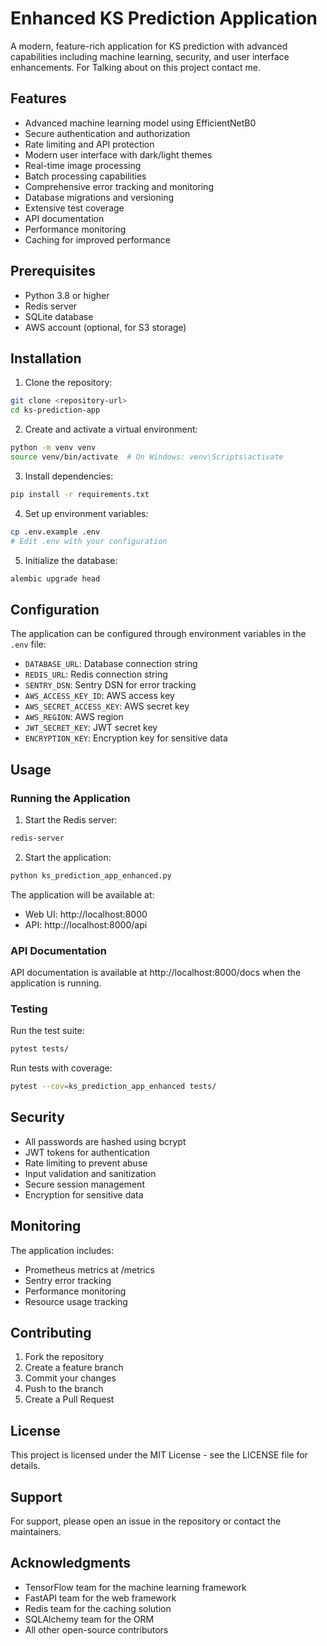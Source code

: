 # Enhanced KS Prediction Application

A modern, feature-rich application for KS prediction with advanced capabilities including machine learning, security, and user interface enhancements. For Talking about on this project contact me.

## Features

- Advanced machine learning model using EfficientNetB0
- Secure authentication and authorization
- Rate limiting and API protection
- Modern user interface with dark/light themes
- Real-time image processing
- Batch processing capabilities
- Comprehensive error tracking and monitoring
- Database migrations and versioning
- Extensive test coverage
- API documentation
- Performance monitoring
- Caching for improved performance

## Prerequisites

- Python 3.8 or higher
- Redis server
- SQLite database
- AWS account (optional, for S3 storage)

## Installation

1. Clone the repository:
```bash
git clone <repository-url>
cd ks-prediction-app
```

2. Create and activate a virtual environment:
```bash
python -m venv venv
source venv/bin/activate  # On Windows: venv\Scripts\activate
```

3. Install dependencies:
```bash
pip install -r requirements.txt
```

4. Set up environment variables:
```bash
cp .env.example .env
# Edit .env with your configuration
```

5. Initialize the database:
```bash
alembic upgrade head
```

## Configuration

The application can be configured through environment variables in the `.env` file:

- `DATABASE_URL`: Database connection string
- `REDIS_URL`: Redis connection string
- `SENTRY_DSN`: Sentry DSN for error tracking
- `AWS_ACCESS_KEY_ID`: AWS access key
- `AWS_SECRET_ACCESS_KEY`: AWS secret key
- `AWS_REGION`: AWS region
- `JWT_SECRET_KEY`: JWT secret key
- `ENCRYPTION_KEY`: Encryption key for sensitive data

## Usage

### Running the Application

1. Start the Redis server:
```bash
redis-server
```

2. Start the application:
```bash
python ks_prediction_app_enhanced.py
```

The application will be available at:
- Web UI: http://localhost:8000
- API: http://localhost:8000/api

### API Documentation

API documentation is available at http://localhost:8000/docs when the application is running.

### Testing

Run the test suite:
```bash
pytest tests/
```

Run tests with coverage:
```bash
pytest --cov=ks_prediction_app_enhanced tests/
```

## Security

- All passwords are hashed using bcrypt
- JWT tokens for authentication
- Rate limiting to prevent abuse
- Input validation and sanitization
- Secure session management
- Encryption for sensitive data

## Monitoring

The application includes:
- Prometheus metrics at /metrics
- Sentry error tracking
- Performance monitoring
- Resource usage tracking

## Contributing

1. Fork the repository
2. Create a feature branch
3. Commit your changes
4. Push to the branch
5. Create a Pull Request

## License

This project is licensed under the MIT License - see the LICENSE file for details.

## Support

For support, please open an issue in the repository or contact the maintainers.

## Acknowledgments

- TensorFlow team for the machine learning framework
- FastAPI team for the web framework
- Redis team for the caching solution
- SQLAlchemy team for the ORM
- All other open-source contributors 
